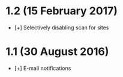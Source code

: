 # 1.2 (15 February 2017)

* [+] Selectively disabling scan for sites

# 1.1 (30 August 2016)

* [+] E-mail notifications
